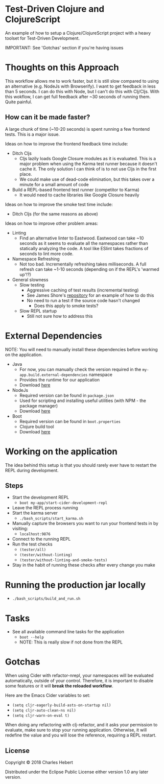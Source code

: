 # Test-Driven Clojure and ClojureScript
An example of how to setup a Clojure/ClojureScript project with a heavy toolset
for Test-Driven Development.

IMPORTANT: See 'Gotchas' section if you're having issues

# Thoughts on this Approach
This workflow allows me to work faster, but it is still slow compared to using
an alternative (e.g. NodeJs with Browserify). I want to get feedback in less
than 5 seconds. I can do this with Node, but I can't do this with Clj/Cljs. With
this wokflow, I can get full feedback after ~30 seconds of running them. Quite
painful.

## How can it be made faster?
A large chunk of time (~10-20 seconds) is spent running a few frontend tests.
This is a major issue.

Ideas on how to improve the frontend feedback time include:

- Ditch Cljs
    - Cljs lazily loads Google Closure modules as it is evaluated. This is a
    major problem when using the Karma test runner because it doesn't cache it.
    The only solution I can think of is to not use Cljs in the first place.
    - We could make use of dead-code elimination, but this takes over a
      minute for a small amount of code
- Build a REPL-based frontend test runner (competitor to Karma)
    - It would need to cache libraries like Google Closure heavily

Ideas on how to improve the smoke test time include:

- Ditch Cljs (for the same reasons as above)

Ideas on how to improve other problem areas:

- Linting
    - Find an alternative linter to Eastwood. Eastwood can take ~10 seconds as
    it seems to evaluate all the namespaces rather than statically analyzing the
    code. A tool like ESlint takes fractions of seconds to lint more code.
- Namespace Refreshing
    - Not too bad. Incrementally refreshing takes milliseconds. A full refresh
      can take ~1-10 seconds (depending on if the REPL's 'warmed up'!?)
- General slowness
    -  Slow testing
        - Aggressive caching of test results (incremental testing)
        - See James Shore's
          [repository](https://github.com/jamesshore/lets_code_javascript) for
          an example of how to do this
        - No need to run a test if the source code hasn't changed
            - Does this apply to smoke tests?
    - Slow REPL startup
        - Still not sure how to address this

# External Dependencies
NOTE: You will need to manually install these dependencies before working on the
application.

- Java
    - For now, you can manually check the version required in the
    `my-app.build.external-dependencies` namespace
    - Provides the runtime for our application
    - Download [here](http://www.oracle.com/technetwork/java/javase/downloads/java-archive-javase8-2177648.html)
- NodeJs
    - Required version can be found in `package.json`
    - Used for scripting and installing useful utilities (with NPM - the package
    manager)
    - Download [here](https://nodejs.org/en/download/releases/)
- Boot
    - Required version can be found in `boot.properties`
    - Clojure build tool
    - Download [here](https://github.com/boot-clj/boot#install)

# Working on the application
The idea behind this setup is that you should rarely ever have to restart the
REPL during development.

## Steps
- Start the development REPL
    - `boot my-app/start-cider-development-repl`
- Leave the REPL process running
- Start the karma server
    - `./bash_scripts/start_karma.sh`
- Manually capture the browsers you want to run your frontend tests in by
visiting:
    - `localhost:9876`
- Connect to the running REPL
- Run the test checks
    - `(tester/all)`
    - `(tester/without-linting)`
    - `(tester/without-linting-and-smoke-tests)`
- Stay in the habit of running these checks after every change you make

# Running the production jar locally
- `./bash_scripts/build_and_run.sh`

# Tasks
- See all available command line tasks for the application
    - `boot --help`
    - NOTE: This is really slow if not done from the REPL

# Gotchas
When using Cider with refactor-nrepl, your namespaces will be evaluated
automatically, outside of your control. Therefore, it is important to disable
some features or it will **break the reloaded workflow**.

Here are the Emacs Cider variables to set:

- `(setq cljr-eagerly-build-asts-on-startup nil)`
- `(setq cljr-auto-clean-ns nil)`
- `(setq cljr-warn-on-eval t)`

When doing any refactoring with clj-refactor, and it asks your permission to
evaluate, make sure to stop your running application. Otherwise, it will
redefine the value and you will lose the reference, requiring a REPL restart.

## License

Copyright © 2018 Charles Hebert

Distributed under the Eclipse Public License either version 1.0 any later
version.

